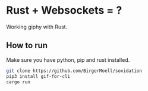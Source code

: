 # Rust + Websockets = ?
Working giphy with Rust.

## How to run
Make sure you have python, pip and rust installed.

```bash
git clone https://github.com/BirgerMoell/soxidation
pip3 install gif-for-cli
cargo run
```
